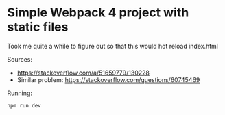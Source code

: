 # Simple Webpack 4 project with static files
Took me quite a while to figure out so that this would hot reload  index.html

Sources:
- https://stackoverflow.com/a/51659779/130228
- Similar problem: https://stackoverflow.com/questions/60745469

Running:
```
npm run dev
```